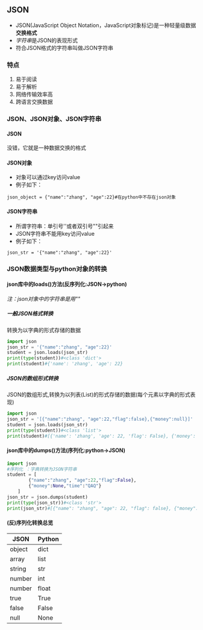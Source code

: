## JSON
+ JSON(JavaScript Object Notation，JavaScript对象标记)是一种轻量级数据**交换格式**  
+ *字符串*是JSON的表现形式  
+ 符合JSON格式的字符串叫做JSON字符串  

### 特点
1. 易于阅读
2. 易于解析
3. 网络传输效率高
4. 跨语言交换数据  

### JSON、JSON对象、JSON字符串  
#### JSON  
没错，它就是一种数据交换的格式
#### JSON对象  
+ 对象可以通过key访问value
+ 例子如下：  
```
json_object = {"name":"zhang", "age":22}#在python中不存在json对象
```
#### JSON字符串  
+ 所谓字符串：单引号''或者双引号""引起来  
+ JSON字符串不能用key访问value
+ 例子如下：
```
json_str = '{"name":"zhang", "age":22}'
```


### JSON数据类型与python对象的转换
#### json库中的loads()方法(反序列化:JSON->python)
*注：json对象中的字符串是用""*

##### 一般JSON格式转换
转换为以字典的形式存储的数据
```python
import json
json_str = '{"name":"zhang", "age":22}'
student = json.loads(json_str)
print(type(student))#<class 'dict'>
print(student)#{'name': 'zhang', 'age': 22}
```
##### JSON的数组形式转换
JSON的数组形式,转换为以列表(List)的形式存储的数据(每个元素以字典的形式表现)
```python
import json
json_str = '[{"name":"zhang", "age":22,"flag":false},{"money":null}]'
student = json.loads(json_str)
print(type(student))#<class 'list'>
print(student)#[{'name': 'zhang', 'age': 22, 'flag': False}, {'money': None}]
```
#### json库中的dumps()方法(序列化:python->JSON)
```python
import json
#序列化 ：字典转换为JSON字符串
student = [
        {"name":"zhang", "age":22,"flag":False},
        {"money":None,"time":"QAQ"}
    ]
json_str = json.dumps(student)
print(type(json_str))#<class 'str'>
print(json_str)#[{"name": "zhang", "age": 22, "flag": false}, {"money": null, "time": "QAQ"}]
```
#### (反)序列化转换总览
|  JSON   | Python  |
|  ----  | ----  |
| object  | dict |
| array  | list |
| string  | str |
| number  | int |
| number  | float |
| true  | True |
| false  | False |
| null  | None |